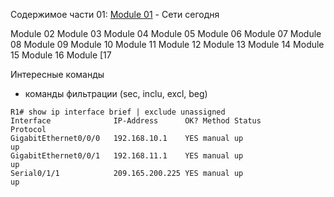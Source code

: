 Cодержимое части 01:
[Module 01](Module01/README.MD) - Сети сегодня

Module 02
Module 03
Module 04
Module 05
Module 06
Module 07
Module 08
Module 09
Module 10
Module 11
Module 12
Module 13
Module 14
Module 15
Module 16
Module [17

Интересные команды
- команды фильтрации (sec, inclu, excl, beg)
```
R1# show ip interface brief | exclude unassigned
Interface              IP-Address      OK? Method Status                Protocol
GigabitEthernet0/0/0   192.168.10.1    YES manual up                    up
GigabitEthernet0/0/1   192.168.11.1    YES manual up                    up
Serial0/1/1            209.165.200.225 YES manual up                    up
```